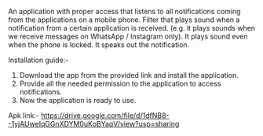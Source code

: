 An application with proper access that listens to all notifications coming from the applications on a mobile phone. 
Filter that plays sound when a notification from a certain application is received. (e.g. it plays sounds when we receive messages on WhatsApp / Instagram only). 
It plays sound even when the phone is locked. 
It speaks out the notification.

Installation guide:-
1. Download the app from the provided link and install the application.
2. Provide all the needed permission to the application to access notifications.
3. Now the application is ready to use.
   
Apk link:- https://drive.google.com/file/d/1dfNB8--1yjAUweIqGGnXDYM0uKoBYaqV/view?usp=sharing
